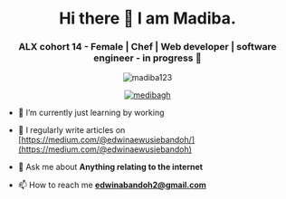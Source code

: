 <h1 align="center"> Hi there 👋 I am Madiba.</h1>
<h3 align="center"><b>ALX cohort 14 - Female | Chef | Web developer | software engineer - in progress 🚀</b></h3>


<p align="center"> <img src="https://badges.frapsoft.com/os/v2/open-source.svg?v=103)](https://github.com/mediba123" alt="madiba123" /> </p>

<p align="center"> <a href="https://twitter.com/medibagh" target="blank"><img src="https://img.shields.io/twitter/follow/medibagh1?logo=twitter&style=for-the-badge" alt="medibagh" /></a> </p>

- 🔭 I’m currently just learning by working

- 📝 I regularly write articles on [https://medium.com/@edwinaewusiebandoh/](https://medium.com/@edwinaewusiebandoh)

- 💬 Ask me about **Anything relating to the internet**

- 📫 How to reach me **edwinabandoh2@gmail.com**

